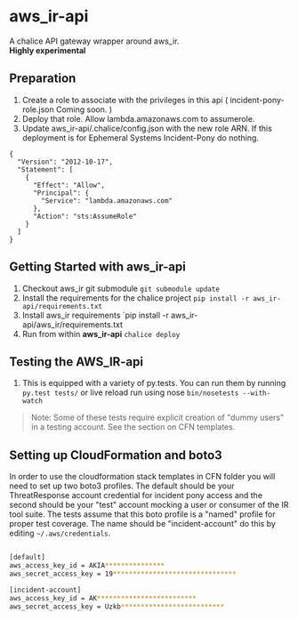# aws_ir-api
A chalice API gateway wrapper around aws_ir.  
**Highly experimental**

## Preparation
1. Create a role to associate with the privileges in this api ( incident-pony-role.json Coming soon. )
2. Deploy that role.  Allow lambda.amazonaws.com to assumerole.  
3. Update aws_ir-api/.chalice/config.json with the new role ARN. If this deployment is for Ephemeral Systems Incident-Pony do nothing.


```
{
  "Version": "2012-10-17",
  "Statement": [
    {
      "Effect": "Allow",
      "Principal": {
        "Service": "lambda.amazonaws.com"
      },
      "Action": "sts:AssumeRole"
    }
  ]
}

```

## Getting Started with aws_ir-api

1. Checkout aws_ir git submodule `git submodule update`
2. Install the requirements for the chalice project `pip install -r aws_ir-api/requirements.txt`
3. Install aws_ir requirements `pip install -r aws_ir-api/aws_ir/requirements.txt
4. Run from within __aws_ir-api__ `chalice deploy`

## Testing the AWS_IR-api

1. This is equipped with a variety of py.tests.  You can run them by running
`py.test tests/` or live reload run using nose `bin/nosetests --with-watch`

> Note: Some of these tests require explicit creation of "dummy users" in a testing account.  See the section on CFN templates.

## Setting up CloudFormation and boto3
In order to use the cloudformation stack templates in CFN folder you will need to set up two boto3 profiles.  The default should be your
ThreatResponse account credential for incident pony access and the second should be your "test" account mocking a user or consumer of
the IR tool suite.  The tests assume that this boto profile is a "named" profile for proper test coverage.  The name should be "incident-account" do this by editing `~/.aws/credentials`.

```bash

[default]
aws_access_key_id = AKIA***************
aws_secret_access_key = 19*******************************

[incident-account]
aws_access_key_id = AK*************************
aws_secret_access_key = Uzkb**************************

```
